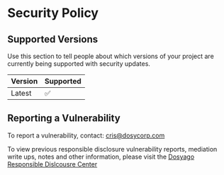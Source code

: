 # Security Policy

## Supported Versions

Use this section to tell people about which versions of your project are
currently being supported with security updates.

| Version | Supported          |
| ------- | ------------------ |
| Latest  | :white_check_mark: |


## Reporting a Vulnerability

To report a vulnerability, contact: cris@dosycorp.com

To view previous responsible disclosure vulnerability reports, mediation write ups, notes and other information, please visit the [Dosyago Responsible Dislcousre Center](https://github.com/dosyago/vulnerability-reports)
